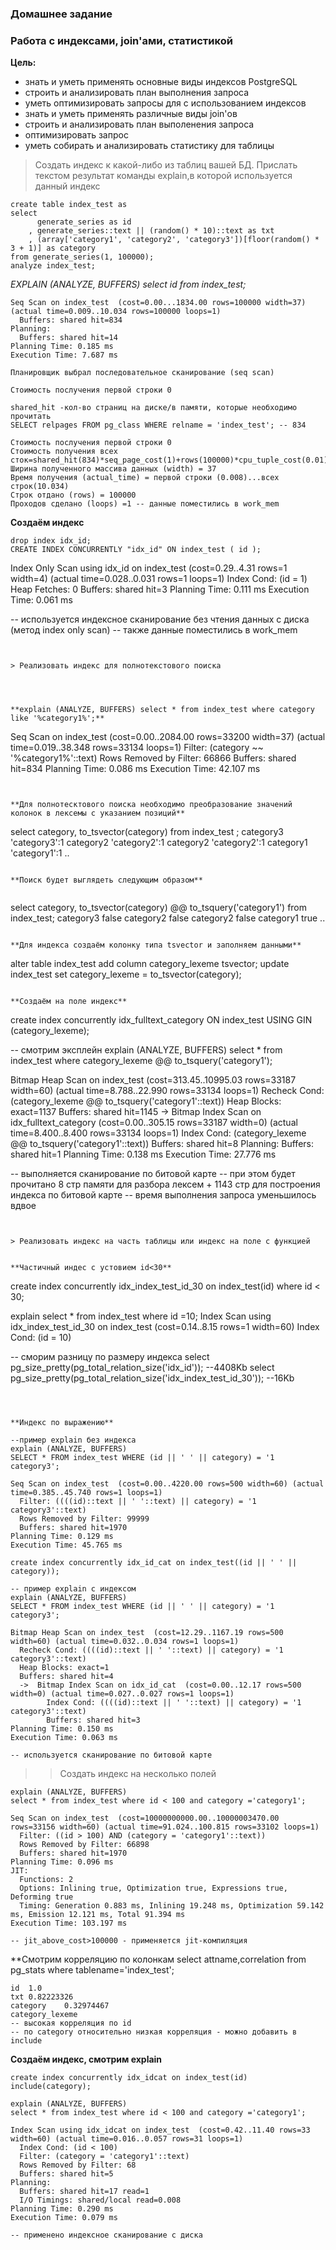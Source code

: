 ### Домашнее задание
### Работа с индексами, join'ами, статистикой

**Цель:**
* знать и уметь применять основные виды индексов PostgreSQL
* строить и анализировать план выполнения запроса
* уметь оптимизировать запросы для с использованием индексов
* знать и уметь применять различные виды join'ов
* строить и анализировать план выполенения запроса
* оптимизировать запрос
* уметь собирать и анализировать статистику для таблицы


> Создать индекс к какой-либо из таблиц вашей БД. Прислать текстом результат команды explain,в которой используется данный индекс

```
create table index_test as
select 
	  generate_series as id
	, generate_series::text || (random() * 10)::text as txt
    , (array['category1', 'category2', 'category3'])[floor(random() * 3 + 1)] as category
from generate_series(1, 100000);
analyze index_test;
```

*EXPLAIN (ANALYZE, BUFFERS) select id from index_test;*
```
Seq Scan on index_test  (cost=0.00...1834.00 rows=100000 width=37) (actual time=0.009..10.034 rows=100000 loops=1)
  Buffers: shared hit=834
Planning:
  Buffers: shared hit=14
Planning Time: 0.185 ms
Execution Time: 7.687 ms

Планировщик выбрал последовательное сканирование (seq scan)
 
Cтоимость послучения первой строки 0

shared_hit -кол-во страниц на диске/в памяти, которые необходимо прочитать 
SELECT relpages FROM pg_class WHERE relname = 'index_test'; -- 834 

Cтоимость послучения первой строки 0
Cтоимость получения всех сток=shared_hit(834)*seq_page_cost(1)+rows(100000)*cpu_tuple_cost(0.01)=1834
Ширина полученного массива данных (width) = 37
Время получения (actual_time) = первой строки (0.008)...всех строк(10.034)
Строк отдано (rows) = 100000
Проходов сделано (loops) =1 -- данные поместились в work_mem
```

**Создаём индекс**

```
drop index idx_id;
CREATE INDEX CONCURRENTLY "idx_id" ON index_test ( id );

```

Index Only Scan using idx_id on index_test  (cost=0.29..4.31 rows=1 width=4) (actual time=0.028..0.031 rows=1 loops=1)
  Index Cond: (id = 1)
  Heap Fetches: 0
  Buffers: shared hit=3
Planning Time: 0.111 ms
Execution Time: 0.061 ms

-- используется индексное сканирование без чтения данных с диска (метод index only scan)
-- также данные поместились в work_mem
```


> Реализовать индекс для полнотекстового поиска




**explain (ANALYZE, BUFFERS) select * from index_test where category like '%category1%';**
```
Seq Scan on index_test  (cost=0.00..2084.00 rows=33200 width=37) (actual time=0.019..38.348 rows=33134 loops=1)
  Filter: (category ~~ '%category1%'::text)
  Rows Removed by Filter: 66866
  Buffers: shared hit=834
Planning Time: 0.086 ms
Execution Time: 42.107 ms
```


**Для полнотесктового поиска необходимо преобразование значений колонок в лексемы с указанием позиций**
```
select category, to_tsvector(category) from index_test ;
category3	'category3':1
category2	'category2':1
category2	'category2':1
category1	'category1':1
..

```

**Поиск будет выглядеть следующим образом**


```
select category, to_tsvector(category) @@ to_tsquery('category1') from index_test;
category3	false
category2	false
category2	false
category1	true
..
```

**Для индекса создаём колонку типа tsvector и заполняем данными**
```
alter table index_test add column category_lexeme tsvector;
update index_test set category_lexeme = to_tsvector(category);
```

**Создаём на поле индекс**
```
create index concurrently idx_fulltext_category ON index_test USING GIN (category_lexeme);

-- смотрим эксплейн
explain (ANALYZE, BUFFERS)
select *
from index_test 
where category_lexeme @@ to_tsquery('category1');


Bitmap Heap Scan on index_test  (cost=313.45..10995.03 rows=33187 width=60) (actual time=8.788..22.990 rows=33134 loops=1)
  Recheck Cond: (category_lexeme @@ to_tsquery('category1'::text))
  Heap Blocks: exact=1137
  Buffers: shared hit=1145
  ->  Bitmap Index Scan on idx_fulltext_category  (cost=0.00..305.15 rows=33187 width=0) (actual time=8.400..8.400 rows=33134 loops=1)
        Index Cond: (category_lexeme @@ to_tsquery('category1'::text))
        Buffers: shared hit=8
Planning:
  Buffers: shared hit=1
Planning Time: 0.138 ms
Execution Time: 27.776 ms

-- выполняется сканирование по битовой карте
-- при этом будет прочитано 8 стр памяти для разбора лексем + 1143 стр для построения индекса по битовой карте
-- время выполнения запроса уменьшилось вдвое

```


> Реализовать индекс на часть таблицы или индекс на поле с функцией


**Частичный индес с устовием id<30**
```
create index concurrently idx_index_test_id_30 on index_test(id) where id < 30;

explain
select * from index_test where id =10;
Index Scan using idx_index_test_id_30 on index_test  (cost=0.14..8.15 rows=1 width=60)
  Index Cond: (id = 10)


-- сморим разницу по размеру индекса
select pg_size_pretty(pg_total_relation_size('idx_id')); --4408Kb
select pg_size_pretty(pg_total_relation_size('idx_index_test_id_30')); --16Kb
```

 
 
**Индекс по выражению**

--пример explain без индекса
explain (ANALYZE, BUFFERS)
SELECT * FROM index_test WHERE (id || ' ' || category) = '1 category3';

Seq Scan on index_test  (cost=0.00..4220.00 rows=500 width=60) (actual time=0.385..45.740 rows=1 loops=1)
  Filter: ((((id)::text || ' '::text) || category) = '1 category3'::text)
  Rows Removed by Filter: 99999
  Buffers: shared hit=1970
Planning Time: 0.129 ms
Execution Time: 45.765 ms

create index concurrently idx_id_cat on index_test((id || ' ' || category));

-- пример explain c индексом
explain (ANALYZE, BUFFERS)
SELECT * FROM index_test WHERE (id || ' ' || category) = '1 category3';

Bitmap Heap Scan on index_test  (cost=12.29..1167.19 rows=500 width=60) (actual time=0.032..0.034 rows=1 loops=1)
  Recheck Cond: ((((id)::text || ' '::text) || category) = '1 category3'::text)
  Heap Blocks: exact=1
  Buffers: shared hit=4
  ->  Bitmap Index Scan on idx_id_cat  (cost=0.00..12.17 rows=500 width=0) (actual time=0.027..0.027 rows=1 loops=1)
        Index Cond: ((((id)::text || ' '::text) || category) = '1 category3'::text)
        Buffers: shared hit=3
Planning Time: 0.150 ms
Execution Time: 0.063 ms

-- используется сканирование по битовой карте
```


>> Создать индекс на несколько полей

```
explain (ANALYZE, BUFFERS)
select * from index_test where id < 100 and category ='category1';

Seq Scan on index_test  (cost=10000000000.00..10000003470.00 rows=33156 width=60) (actual time=91.024..100.815 rows=33102 loops=1)
  Filter: ((id > 100) AND (category = 'category1'::text))
  Rows Removed by Filter: 66898
  Buffers: shared hit=1970
Planning Time: 0.096 ms
JIT:
  Functions: 2
  Options: Inlining true, Optimization true, Expressions true, Deforming true
  Timing: Generation 0.883 ms, Inlining 19.248 ms, Optimization 59.142 ms, Emission 12.121 ms, Total 91.394 ms
Execution Time: 103.197 ms

-- jit_above_cost>100000 - применяется jit-компиляция
```

**Смотрим корреляцию по колонкам
select attname,correlation  from pg_stats where tablename='index_test';
```
id	1.0
txt	0.82223326
category	0.32974467
category_lexeme	
-- высокая корреляция по id
-- по category относительно низкая корреляция - можно добавить в include
```

**Создаём индекс, смотрим explain**
```
create index concurrently idx_idcat on index_test(id) include(category);

explain (ANALYZE, BUFFERS)
select * from index_test where id < 100 and category ='category1';

Index Scan using idx_idcat on index_test  (cost=0.42..11.40 rows=33 width=60) (actual time=0.016..0.057 rows=31 loops=1)
  Index Cond: (id < 100)
  Filter: (category = 'category1'::text)
  Rows Removed by Filter: 68
  Buffers: shared hit=5
Planning:
  Buffers: shared hit=17 read=1
  I/O Timings: shared/local read=0.008
Planning Time: 0.290 ms
Execution Time: 0.079 ms

-- применено индексное сканирование с диска
```


